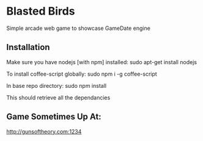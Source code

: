 Blasted Birds
========

Simple arcade web game to showcase GameDate engine

Installation
------------

Make sure you have nodejs [with npm] installed:
sudo apt-get install nodejs

To install coffee-script globally:
sudo npm i -g coffee-script

In base repo directory:
sudo npm install

This should retrieve all the dependancies

Game Sometimes Up At:
---------------------

http://gunsoftheory.com:1234

